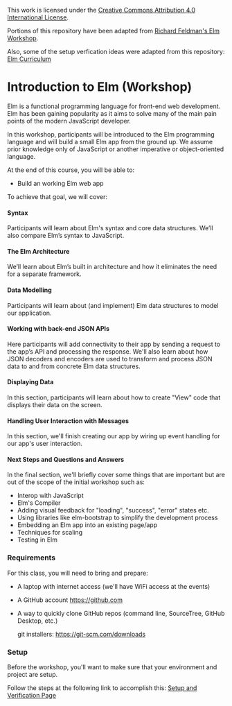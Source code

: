 This work is licensed under the [Creative Commons Attribution 4.0 International License](http://creativecommons.org/licenses/by/4.0/).

Portions of this repository have been adapted from [Richard Feldman's Elm Workshop](https://github.com/rtfeldman/elm-workshop).

Also, some of the setup verfication ideas were adapted from this repository: [Elm Curriculum](https://github.com/mbuscemi/elm-curriculum)


# Introduction to Elm (Workshop)

Elm is a functional programming language for front-end web development. Elm has been gaining popularity as it aims to 
solve many of the main pain points of the modern JavaScript developer.

In this workshop, participants will be introduced to the Elm programming language and will build a small Elm app from 
the ground up. We assume prior knowledge only of JavaScript or another imperative or object-oriented language.

At the end of this course, you will be able to:

-  Build an working Elm web app

To achieve that goal, we will cover:

#### Syntax

Participants will learn about Elm's syntax and core data structures. We’ll also compare Elm’s syntax to JavaScript.

#### The Elm Architecture

We’ll learn about Elm’s built in architecture and how it eliminates the need for a separate framework.

#### Data Modelling

Participants will learn about (and implement) Elm data structures to model our application.

#### Working with back-end JSON APIs

Here participants will add connectivity to their app by sending a request to the app’s API and processing the response. 
We'll also learn about how JSON decoders and encoders are used to transform and process JSON data to and from concrete Elm
data structures.

#### Displaying Data
 
In this section, participants will learn about how to create "View" code that displays their data on the screen.

#### Handling User Interaction with Messages
 
In this section, we'll finish creating our app by wiring up event handling for our app's user interaction. 

#### Next Steps and Questions and Answers

In the final section, we'll briefly cover some things that are important but are out of the scope of the initial workshop such as:

- Interop with JavaScript
- Elm's Compiler
- Adding visual feedback for "loading", "success", "error" states etc.
- Using libraries like elm-bootstrap to simplify the development process
- Embedding an Elm app into an existing page/app
- Techniques for scaling
- Testing in Elm

### Requirements

For this class, you will need to bring and prepare:

- A laptop with internet access (we'll have WiFi access at the events)

- A GitHub account <a href="https://github.com" target="_blank">https://github.com</a>

- A way to quickly clone GitHub repos (command line, SourceTree, GitHub Desktop, etc.)
  
  git installers: <a href="https://git-scm.com/downloads" target="_blank">https://git-scm.com/downloads</a>

### Setup 

Before the workshop, you'll want to make sure that your environment and project are setup. 

Follow the steps at the following link to accomplish this: [Setup and Verification Page](setup/README.md) 